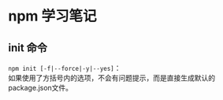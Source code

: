 # npm 学习笔记

## init 命令

`npm init [-f|--force|-y|--yes]`：<br>
如果使用了方括号内的选项，不会有问题提示，而是直接生成默认的package.json文件。
